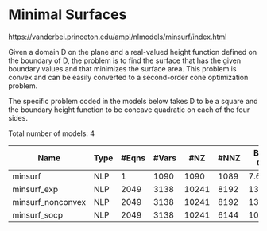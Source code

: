 # Minimal Surfaces

https://vanderbei.princeton.edu/ampl/nlmodels/minsurf/index.html

Given a domain D on the plane and a real-valued height function defined on the boundary of D, the problem is to find the surface that has the given boundary values and that minimizes the surface area. This problem is convex and can be easily converted to a second-order cone optimization problem.

The specific problem coded in the models below takes D to be a square and the boundary height function to be concave quadratic on each of the four sides.

Total number of models:   4

| Name              | Type | #Eqns | #Vars | #NZ   | #NNZ | Bestknown Objective |
|-------------------|------|-------|-------|-------|------|---------------------|
| minsurf           | NLP  | 1     | 1090  | 1090  | 1089 | 7.61984638          |
| minsurf_exp       | NLP  | 2049  | 3138  | 10241 | 8192 | 13.45527365         |
| minsurf_nonconvex | NLP  | 2049  | 3138  | 10241 | 8192 | 13.59792547         |
| minsurf_socp      | NLP  | 2049  | 3138  | 10241 | 6144 | 10.65215101         |
